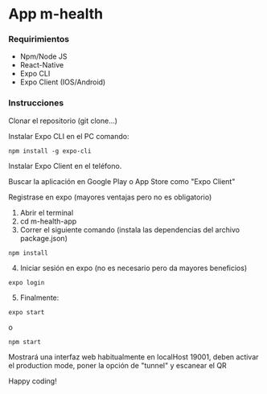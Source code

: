 # App m-health

### Requirimientos
* Npm/Node JS
* React-Native
* Expo CLI
* Expo Client (IOS/Android)

### Instrucciones
<p>Clonar el repositorio (git clone...)</p> 

<p>Instalar Expo CLI en el PC comando:</p>


```
npm install -g expo-cli
```

<p>Instalar Expo Client en el teléfono.</p>
<p>Buscar la aplicación en Google Play o App Store como "Expo Client"</p>
<p>Registrase en expo (mayores ventajas pero no es obligatorio)</p>

1. Abrir el terminal
2. cd m-health-app
3. Correr el siguiente comando (instala las dependencias del archivo package.json)
```
npm install
```
4. Iniciar sesión en expo (no es necesario pero da mayores beneficios)
```
expo login
```
5. Finalmente:
```
expo start
```
o
```
npm start
```
<p>Mostrará una interfaz web habitualmente en localHost 19001, deben activar el production mode, poner la opción de "tunnel" y 
escanear el QR</p>


<p>Happy coding!</p>
